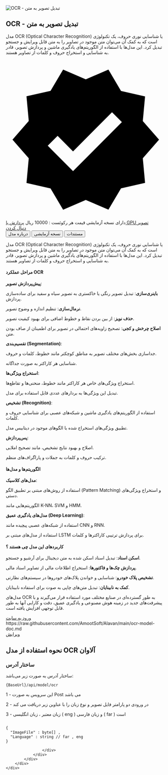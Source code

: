 <section id="model">
    <div class="container">
        <div class="row">
            <div class="col-lg-4 col-12">
                <img src="/file/model/fec84f2d86bd469f930ff991d54e0c9e.png" class="mb-4" id="banner" alt="OCR - تبدیل تصویر به متن ">
            </div>
            <div class="col-lg-8 col-12">
                <h1>OCR - تبدیل تصویر به متن </h1>
                <p>مدل OCR (Optical Character Recognition) یا شناسایی نوری حروف، یک تکنولوژی است که به کمک آن می‌توان متن موجود در تصاویر را به متن قابل ویرایش و جستجو تبدیل کرد. این مدل‌ها با استفاده از الگوریتم‌های یادگیری ماشین و پردازش تصویر، قادر به شناسایی و استخراج حروف و کلمات از تصاویر هستند.</p>
                <div class="mt-5">
                        <span class="demo-badge me-3">
                            <svg class="css-demo-icon" focusable="false" aria-hidden="true" viewBox="0 0 24 24" data-testid="VerifiedIcon">
                                <path d="m23 12-2.44-2.79.34-3.69-3.61-.82-1.89-3.2L12 2.96 8.6 1.5 6.71 4.69 3.1 5.5l.34 3.7L1 12l2.44 2.79-.34 3.7 3.61.82L8.6 22.5l3.4-1.47 3.4 1.46 1.89-3.19 3.61-.82-.34-3.69L23 12zm-12.91 4.72-3.8-3.81 1.48-1.48 2.32 2.33 5.85-5.87 1.48 1.48-7.33 7.35z">
                                </path>
                            </svg>
                            دارای نسخه آزمایشی
                        </span>
                        <span class="demo-badge me-3 price-format">
                            قیمت هر رکوئست : 10000 ریال
                        </span>
                            <a href="/models?title=پردازش با GPU">
                                <span class="demo-badge me-3">
                                    پردازش با GPU
                                </span>
                            </a>
                            <a href="/models?title=تصویر">
                                <span class="demo-badge me-3">
                                    تصویر
                                </span>
                            </a>
                </div>
                <div class="my-5">
                    <a href="#" id="follow-btn" class="btn-amoot">دنبال کردن</a>
                </div>
            </div>
        </div>
        <div class="row">
            <div class="col-12">
                <nav>
                    <div class="nav nav-tabs" id="nav-tab" role="tablist">
                        <button class="nav-link" id="nav-home-tab" data-bs-toggle="tab" data-bs-target="#nav-home" type="button" role="tab" aria-controls="nav-home" aria-selected="false" tabindex="-1">
                            درباره مدل
                        </button>
                        <button class="nav-link" id="nav-profile-tab" data-bs-toggle="tab" data-bs-target="#nav-profile" type="button" role="tab" aria-controls="nav-profile" aria-selected="false" tabindex="-1">
                            نسخه آزمایشی
                        </button>
                        <button class="nav-link active" id="nav-contact-tab" data-bs-toggle="tab" data-bs-target="#nav-contact" type="button" role="tab" aria-controls="nav-contact" aria-selected="true">
                            مستندات
                        </button>
                    </div>
                </nav>
                <div class="tab-content" id="nav-tabContent">
                    <div class="tab-pane fade" id="nav-home" role="tabpanel" aria-labelledby="nav-home-tab" tabindex="0">
                        <p>مدل OCR (Optical Character Recognition) یا شناسایی نوری حروف، یک تکنولوژی است که به کمک آن می‌توان متن موجود در تصاویر را به متن قابل ویرایش و جستجو تبدیل کرد. این مدل‌ها با استفاده از الگوریتم‌های یادگیری ماشین و پردازش تصویر، قادر به شناسایی و استخراج حروف و کلمات از تصاویر هستند.</p><h4>مراحل عملکرد OCR</h4><p><strong>پیش‌پردازش تصویر</strong>:</p><p><strong>باینری‌سازی</strong>: تبدیل تصویر رنگی یا خاکستری به تصویر سیاه و سفید برای ساده‌سازی پردازش.</p><p><strong>نرمال‌سازی</strong>: تنظیم اندازه و وضوح تصویر.</p><p><strong>حذف نویز</strong>: از بین بردن نقاط و خطوط اضافی برای بهبود کیفیت تصویر.</p><p><strong>اصلاح چرخش و کجی</strong>: تصحیح زاویه‌های احتمالی در تصویر برای اطمینان از صاف بودن متن.</p><p><strong>تقسیم‌بندی (Segmentation)</strong>:</p><p>جداسازی بخش‌های مختلف تصویر به مناطق کوچکتر مانند خطوط، کلمات و حروف.</p><p>شناسایی هر کاراکتر به صورت جداگانه.</p><p><strong>استخراج ویژگی‌ها</strong>:</p><p>استخراج ویژگی‌های خاص هر کاراکتر مانند خطوط، منحنی‌ها و تقاطع‌ها.</p><p>تبدیل این ویژگی‌ها به بردارهای عددی قابل استفاده برای مدل.</p><p><strong>تشخیص (Recognition)</strong>:</p><p>استفاده از الگوریتم‌های یادگیری ماشین و شبکه‌های عصبی برای شناسایی حروف و کلمات.</p><p>تطبیق ویژگی‌های استخراج شده با الگوهای موجود در دیتابیس مدل.</p><p><strong>پس‌پردازش</strong>:</p><p>اصلاح و بهبود نتایج تشخیص، مانند تصحیح املایی.</p><p>ترکیب حروف و کلمات به جملات و پاراگراف‌های منظم.</p><h4>الگوریتم‌ها و مدل‌ها</h4><p><strong>مدل‌های کلاسیک</strong>:</p><p>استفاده از روش‌های مبتنی بر تطبیق الگو (Pattern Matching) و استخراج ویژگی‌های دستی.</p><p>الگوریتم‌هایی مانند K-NN، SVM و HMM.</p><p><strong>مدل‌های یادگیری عمیق (Deep Learning)</strong>:</p><p>استفاده از شبکه‌های عصبی پیچیده مانند CNN و RNN.</p><p>استفاده از مدل‌های مبتنی بر LSTM برای پردازش ترتیبی کاراکترها و کلمات.</p><h4>کاربردهای این مدل چی هستند ؟&nbsp;</h4><p><strong>اسکن اسناد</strong>: تبدیل اسناد اسکن شده به متن دیجیتال برای آرشیو و جستجو.</p><p><strong>پردازش چک‌ها و فاکتورها</strong>: استخراج اطلاعات مالی از تصاویر اسناد مالی.</p><p><strong>تشخیص پلاک خودرو</strong>: شناسایی و خواندن پلاک‌های خودروها در سیستم‌های نظارتی.</p><p><strong>کمک به نابینایان</strong>: تبدیل متن‌های چاپی به صوت برای استفاده نابینایان.</p><p>مدل‌های OCR به طور گسترده‌ای در صنایع مختلف مورد استفاده قرار می‌گیرند و با پیشرفت‌های جدید در زمینه هوش مصنوعی و یادگیری عمیق، دقت و کارایی آنها به طور قابل توجهی افزایش یافته است.&nbsp;</p>
                    </div>
                    <div class="tab-pane fade" id="nav-profile" role="tabpanel" aria-labelledby="nav-profile-tab" tabindex="0">
                            <a class="btn-amoot mx-auto" href="/login">ورود به سایت</a>
                    </div>
                    <div class="tab-pane fade active show" id="nav-contact" role="tabpanel" aria-labelledby="nav-contact-tab" tabindex="0">
                        <span class="d-none" id="docUrl">https://raw.githubusercontent.com/AmootSoft/Alavan/main/ocr-model-doc.md</span>
                            <div class="text-end">
                                <a href="https://github.com/AmootSoft/Alavan/blob/main/ocr-model-doc.md" target="_blank">
                                    <i class="fa fa-pencil mx-2"></i>
                                    ویرایش
                                </a>
                            </div>
                            <div id="content"><h2>نحوه استفاده از مدل OCR آلاوان</h2>
<h3>ساختار آدرس</h3>
<p>ساختار آدرس به صورت زیر می‌باشد:</p>
<pre><code class="language-Text">{BaseUrl}/api/model/ocr
</code></pre>
<p>1 - این سرویس به صورت Post می باشد&nbsp;</p>
<p>2 - در ورودی دو پارامتر فایل تصویر و نوع زبان را با عناوین زیر دریافت می کند</p>
<p>3 - زبان معتبر ، زبان انگلیسی ( eng ) و زبان فارسی ( far ) است </p>
<pre><code class="language-json">
{
  "ImageFile" : byte[] , 
  "Language" : string // far , eng
}
</code></pre>
</div>
<pre><code>                &lt;/div&gt;
            &lt;/div&gt;
        &lt;/div&gt;
    &lt;/div&gt;
&lt;/div&gt;
</code></pre>
</section>
